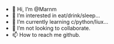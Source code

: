 - 👋 Hi, I’m @Marnm
- 👀 I’m interested in eat/drink/sleep...
- 🌱 I’m currently learning c/python/liux...
- 💞️ I’m  not looking to collaborate.
- 📫 How to reach me github.

<!---
Marnm/Marnm is a ✨ special ✨ repository because its `README.md` (this file) appears on your GitHub profile.
You can click the Preview link to take a look at your changes.
--->
